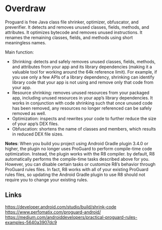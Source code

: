 # Overdraw

Proguard is free Java class file shrinker, optimizer, obfuscator, and preverifier. It detects and removes unused classes, fields, methods, and attributes. It optimizes bytecode and removes unused instructions. It renames the remaining classes, fields, and methods using short meaningless names.

Main function: 
- Shrinking: detects and safely removes unused classes, fields, methods, and attributes from your app and its library dependencies (making it a valuable tool for working around the 64k reference limit). For example, if you use only a few APIs of a library dependency, shrinking can identify library code that your app is not using and remove only that code from your app. 
- Resource shrinking: removes unused resources from your packaged app, including unused resources in your app’s library dependencies. It works in conjunction with code shrinking such that once unused code has been removed, any resources no longer referenced can be safely removed as well.
- Optimization:  inspects and rewrites your code to further reduce the size of your app’s DEX files.
- Obfuscation:  shortens the name of classes and members, which results in reduced DEX file sizes.

**Notes**: When you build you project using Android Gradle plugin 3.4.0 or higher, the plugin no longer uses ProGuard to perform compile-time code optimization. Instead, the plugin works with the R8 compiler. by default, R8 automatically performs the compile-time tasks described above for you. However, you can disable certain tasks or customize R8’s behavior through ProGuard rules files. In fact, R8 works with all of your existing ProGuard rules files, so updating the Android Gradle plugin to use R8 should not require you to change your existing rules.

## Links
https://developer.android.com/studio/build/shrink-code  
https://www.perfomatix.com/proguard-android/  
https://medium.com/androiddevelopers/practical-proguard-rules-examples-5640a3907dc9
